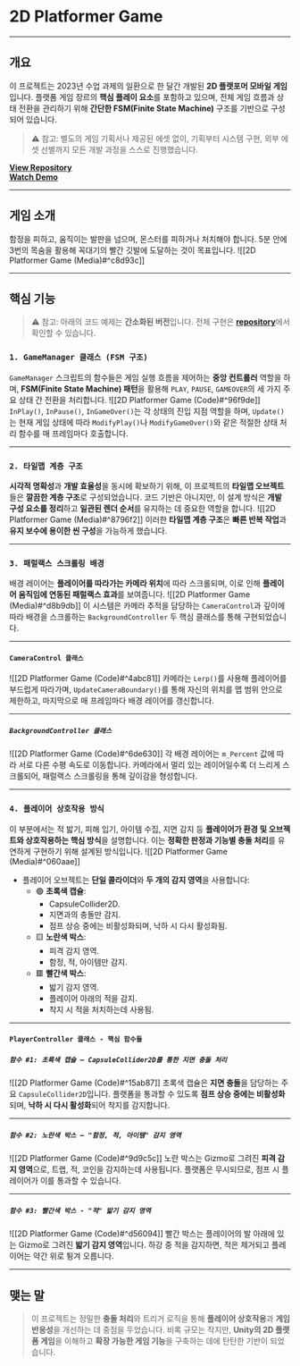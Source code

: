# **2D Platformer Game**
---
## **개요**
이 프로젝트는 2023년 수업 과제의 일환으로 한 달간 개발된 **2D 플랫포머 모바일 게임**입니다. 플랫폼 게임 장르의 **핵심 플레이 요소**를 포함하고 있으며, 전체 게임 흐름과 상태 전환을 관리하기 위해 **간단한 FSM(Finite State Machine)** 구조를 기반으로 구성되어 있습니다.

> ⚠️ 참고: 별도의 게임 기획서나 제공된 에셋 없이, 기획부터 시스템 구현, 외부 에셋 선별까지 모든 개발 과정을 스스로 진행했습니다.

[**View Repository**](https://github.com/Woo95/Unity_Mobile_Game_Woo)<br/>[**Watch Demo**](https://youtu.be/klfbza0nP0Q)

---
## **게임 소개**
함정을 피하고, 움직이는 발판을 넘으며, 몬스터를 피하거나 처치해야 합니다. 5분 안에 3번의 목숨을 활용해 꼭대기의 빨간 깃발에 도달하는 것이 목표입니다.
![[2D Platformer Game (Media)#^c8d93c]]

---
## **핵심 기능**
> ⚠️ 참고: 아래의 코드 예제는 **간소화된 버전**입니다. 전체 구현은 [**repository**](https://github.com/Woo95/Unity_Mobile_Game_Woo)에서 확인할 수 있습니다.
### `1. GameManager 클래스 (FSM 구조)`
`GameManager` 스크립트의 함수들은 게임 실행 흐름을 제어하는 **중앙 컨트롤러** 역할을 하며, **FSM(Finite State Machine) 패턴**을 활용해 `PLAY`, `PAUSE`, `GAMEOVER`의 세 가지 주요 상태 간 전환을 처리합니다.
![[2D Platformer Game (Code)#^96f9de]]
`InPlay()`, `InPause()`, `InGameOver()`는 각 상태의 진입 지점 역할을 하며, `Update()`는 현재 게임 상태에 따라 `ModifyPlay()`나 `ModifyGameOver()`와 같은 적절한 상태 처리 함수를 매 프레임마다 호출합니다.

---
### `2. 타일맵 계층 구조`
**시각적 명확성**과 **개발 효율성**을 동시에 확보하기 위해, 이 프로젝트의 **타일맵 오브젝트**들은 **깔끔한 계층 구조**로 구성되었습니다. 코드 기반은 아니지만, 이 설계 방식은 **개발 구성 요소를 정리**하고 **일관된 렌더 순서**를 유지하는 데 중요한 역할을 합니다.
![[2D Platformer Game (Media)#^8796f2]]
이러한 **타일맵 계층 구조**은 **빠른 반복 작업**과 **유지 보수에 용이한 씬 구성**을 가능하게 했습니다.

---
### `3. 패럴랙스 스크롤링 배경`
배경 레이어는 **플레이어를 따라가는 카메라 위치**에 따라 스크롤되며, 이로 인해 **플레이어 움직임에 연동된 패럴랙스 효과**를 보여줍니다.
![[2D Platformer Game (Media)#^d8b9db]]
이 시스템은 카메라 추적을 담당하는 `CameraControl`과 깊이에 따라 배경을 스크롤하는 `BackgroundController` 두 핵심 클래스를 통해 구현되었습니다.

---
#### `CameraControl 클래스`
![[2D Platformer Game (Code)#^4abc81]]
카메라는 `Lerp()`를 사용해 플레이어를 부드럽게 따라가며, `UpdateCameraBoundary()`를 통해 자신의 위치를 맵 범위 안으로 제한하고, 마지막으로 매 프레임마다 배경 레이어를 갱신합니다.

---
##### `BackgroundController 클래스`
![[2D Platformer Game (Code)#^6de630]]
각 배경 레이어는 `m_Percent` 값에 따라 서로 다른 수평 속도로 이동합니다. 카메라에서 멀리 있는 레이어일수록 더 느리게 스크롤되어, 패럴랙스 스크롤링을 통해 깊이감을 형성합니다.

---
### `4. 플레이어 상호작용 방식`
이 부분에서는 적 밟기, 피해 입기, 아이템 수집, 지면 감지 등 **플레이어가 환경 및 오브젝트와 상호작용하는 핵심 방식**을 설명합니다. 이는 **정확한 판정과 기능별 충돌 처리**를 유연하게 구현하기 위해 설계된 방식입니다.
![[2D Platformer Game (Media)#^060aae]]

- 플레이어 오브젝트는 **단일 콜라이더**와 **두 개의 감지 영역**을 사용합니다:
	- 🟢 **초록색 캡슐**:
	    - CapsuleCollider2D.
	    - 지면과의 충돌만 감지.
	    - 점프 상승 중에는 비활성화되며, 낙하 시 다시 활성화됨.
	- 🟨 **노란색 박스**:
	    - 피격 감지 영역.
	    - 함정, 적, 아이템만 감지.
	- 🟥 **빨간색 박스**:
	    - 밟기 감지 영역.
	    - 플레이어 아래의 적을 감지.
	    - 착지 시 적을 처치하는데 사용됨.

---
#### `PlayerController 클래스 - 핵심 함수들`

##### `함수 #1: 초록색 캡슐 – CapsuleCollider2D를 통한 지면 충돌 처리`
![[2D Platformer Game (Code)#^15ab87]]
초록색 캡슐은 **지면 충돌**을 담당하는 주요 `CapsuleCollider2D`입니다. 플랫폼을 통과할 수 있도록 **점프 상승 중에는 비활성화**되며, **낙하 시 다시 활성화**되어 착지를 감지합니다.

---
##### `함수 #2: 노란색 박스 – "함정, 적, 아이템" 감지 영역`
![[2D Platformer Game (Code)#^9d9c5c]]
노란 박스는 Gizmo로 그려진 **피격 감지 영역**으로, 트랩, 적, 코인을 감지하는데 사용됩니다. 플랫폼은 무시되므로, 점프 시 플레이어가 이를 통과할 수 있습니다.

---
##### `함수 #3: 빨간색 박스 - "적" 밟기 감지 영역`
![[2D Platformer Game (Code)#^d56094]]
빨간 박스는 플레이어의 발 아래에 있는 Gizmo로 그려진 **밟기 감지 영역**입니다. 하강 중 적을 감지하면, 적은 제거되고 플레이어는 약간 위로 튕겨 오릅니다.

---
## **맺는 말**
> 이 프로젝트는 정밀한 **충돌 처리**와 트리거 로직을 통해 **플레이어 상호작용**과 **게임 반응성**을 개선하는 데 중점을 두었습니다. 비록 규모는 작지만, **Unity의 2D 플랫폼 게임**을 이해하고 **확장 가능한 게임 기능**을 구축하는 데에 탄탄한 기반이 되었습니다.